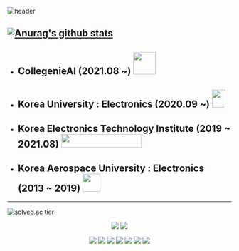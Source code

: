 ![header](https://capsule-render.vercel.app/api?type=waving&color=gradient&customColorList=23&text=YgKim-Grant&height=200&fontSize=100&animation=fadeIn)

[![Anurag's github stats](https://github-readme-stats.vercel.app/api?username=modec28&show_icons=true&theme=gotham)](https://github.com/modec28/github-readme-stats)
---------------------------------------------------------------------------------

- ## CollegenieAI (2021.08 ~) <img src="https://user-images.githubusercontent.com/36227344/139066607-fd6da633-a3a7-4906-9878-23796a984346.png"  width="50" height="50">

- ## Korea University : Electronics (2020.09 ~) <img src="https://user-images.githubusercontent.com/36227344/139065059-3e665cb1-b489-40ad-89ec-901678dccc1f.png"  width="30" height="40">
- ## Korea Electronics Technology Institute (2019 ~ 2021.08) <img src="https://user-images.githubusercontent.com/36227344/139065268-601bc2bd-8e9c-4be7-ad29-48046ab96f87.png"  width="180" height="30">
- ## Korea Aerospace University : Electronics (2013 ~ 2019) <img src="https://user-images.githubusercontent.com/36227344/139064881-1cccea65-3ad6-4e85-9de3-e2ae2ecc726a.png"  width="40" height="40">

--------------------------------------------------------------------------------




[![solved.ac tier](http://mazassumnida.wtf/api/v2/generate_badge?boj=ygkim)](https://solved.ac/ygkim)

<div align=center>
<img src="https://img.shields.io/badge/PlayStation-003791?style=flat-square&logo=PlayStation&logoColor=white"/></a>
<img src="https://img.shields.io/badge/Adidas-000000?style=flat-square&logo=Adidas&logoColor=white"/></a>

<img src="https://img.shields.io/badge/C-A8B9CC?style=flat-square&logo=C&logoColor=white"/></a>
<img src="https://img.shields.io/badge/CSharp-239120?style=flat-square&logo=CSharp&logoColor=white"/></a>
<img src="https://img.shields.io/badge/Python-3776AB?style=flat-square&logo=Python&logoColor=white"/></a>
<img src="https://img.shields.io/badge/Java-007396?style=flat-square&logo=Java&logoColor=white"/></a>
<img src="https://img.shields.io/badge/JavaScript-F7DF1E?style=flat-square&logo=JavaScript&logoColor=white"/></a>
<img src="https://img.shields.io/badge/Linux-FCC624?style=flat-square&logo=Linux&logoColor=white"/></a>
<img src="https://img.shields.io/badge/MySQL-4479A1?style=flat-square&logo=MySQL&logoColor=white"/></a>
</div>
